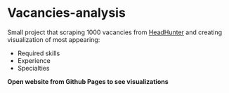 # Vacancies-analysis
Small project that scraping 1000 vacancies from [HeadHunter](https://hh.ru) and creating visualization of most appearing:
- Required skills  
- Experience  
- Specialties 

**Open website from Github Pages to see visualizations**